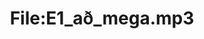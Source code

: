 ---
title: File:E1_að_mega.mp3
recording of: að mega
reading speed: slow
speaker: E
license: CC0
---